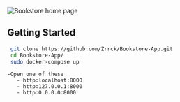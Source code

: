 
![Bookstore home page](https://github.com/Zrrck/Bookstore-App/blob/main/Bookstore.png)

## Getting Started



```bash
 git clone https://github.com/Zrrck/Bookstore-App.git
 cd Bookstore-App/
 sudo docker-compose up
 ```
 ```
 -Open one of these
    - http:localhost:8000
    - http:127.0.0.1:8000
    - http:0.0.0.0:8000
```
